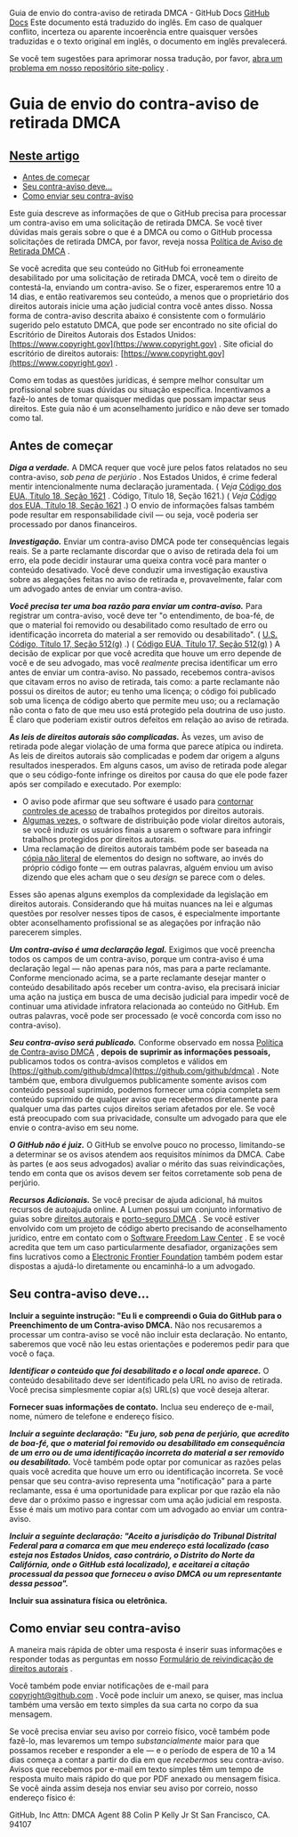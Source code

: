 Guia de envio do contra-aviso de retirada DMCA - GitHub Docs
[GitHub Docs](/pt)
Este documento está traduzido do inglês. Em caso de qualquer conflito, incerteza ou aparente incoerência entre quaisquer versões traduzidas e o texto original em inglês, o documento em inglês prevalecerá.

Se você tem sugestões para aprimorar nossa tradução, por favor,
[abra um problema em nosso repositório site-policy](https://github.com/github/site-policy/issues)
.

# Guia de envio do contra-aviso de retirada DMCA

## [Neste artigo](#in-this-article)
- [Antes de começar](#before-you-start)
- [Seu contra-aviso deve...](#your-counter-notice-must)
- [Como enviar seu contra-aviso](#how-to-submit-your-counter-notice)

Este guia descreve as informações de que o GitHub precisa para processar um contra-aviso em uma solicitação de retirada DMCA. Se você tiver dúvidas mais gerais sobre o que é a DMCA ou como o GitHub processa solicitações de retirada DMCA, por favor, reveja nossa
[Política de Aviso de Retirada DMCA](/pt/articles/dmca-takedown-policy)
.

Se você acredita que seu conteúdo no GitHub foi erroneamente desabilitado por uma solicitação de retirada DMCA, você tem o direito de contestá-la, enviando um contra-aviso. Se o fizer, esperaremos entre 10 a 14 dias, e então reativaremos seu conteúdo, a menos que o proprietário dos direitos autorais inicie uma ação judicial contra você antes disso. Nossa forma de contra-aviso descrita abaixo é consistente com o formulário sugerido pelo estatuto DMCA, que pode ser encontrado no site oficial do Escritório de Direitos Autorais dos Estados Unidos:
[https://www.copyright.gov](https://www.copyright.gov)
. Site oficial do escritório de direitos autorais:
[https://www.copyright.gov](https://www.copyright.gov)
.

Como em todas as questões jurídicas, é sempre melhor consultar um profissional sobre suas dúvidas ou situação específica. Incentivamos a fazê-lo antes de tomar quaisquer medidas que possam impactar seus direitos. Este guia não é um aconselhamento jurídico e não deve ser tomado como tal.

## Antes de começar

***Diga a verdade.***
A DMCA requer que você jure pelos fatos relatados no seu contra-aviso,
*sob pena de perjúrio*
. Nos Estados Unidos, é crime federal mentir intencionalmente numa declaração juramentada. (
*Veja*
[Código dos EUA, Título 18, Seção 1621](https://www.gpo.gov/fdsys/pkg/USCODE-2011-title18/html/USCODE-2011-title18-partI-chap79-sec1621.htm)
. Código, Título 18, Seção 1621.) (
*Veja*
[Código dos EUA, Título 18, Seção 1621](https://www.gpo.gov/fdsys/pkg/USCODE-2011-title18/html/USCODE-2011-title18-partI-chap79-sec1621.htm)
.) O envio de informações falsas também pode resultar em responsabilidade civil — ou seja, você poderia ser processado por danos financeiros.

***Investigação.***
Enviar um contra-aviso DMCA pode ter consequências legais reais. Se a parte reclamante discordar que o aviso de retirada dela foi um erro, ela pode decidir instaurar uma queixa contra você para manter o conteúdo desativado. Você deve conduzir uma investigação exaustiva sobre as alegações feitas no aviso de retirada e, provavelmente, falar com um advogado antes de enviar um contra-aviso.

***Você precisa ter uma boa razão para enviar um contra-aviso.***
Para registrar um contra-aviso, você deve ter "o entendimento, de boa-fé, de que o material foi removido ou desabilitado como resultado de erro ou identificação incorreta do material a ser removido ou desabilitado". (
[U.S. Código, Título 17, Seção 512(g)](https://www.copyright.gov/title17/92chap5.html#512)
.) (
[Código EUA, Título 17, Seção 512(g)](http://www.copyright.gov/title17/92chap5.html#512)
) A decisão de explicar por que você acredita que houve um erro depende de você e de seu advogado, mas você
*realmente*
precisa identificar um erro antes de enviar um contra-aviso. No passado, recebemos contra-avisos que citavam erros no aviso de retirada, tais como: a parte reclamante não possui os direitos de autor; eu tenho uma licença; o código foi publicado sob uma licença de código aberto que permite meu uso; ou a reclamação não conta o fato de que meu uso está protegido pela doutrina de uso justo. É claro que poderiam existir outros defeitos em relação ao aviso de retirada.

***As leis de direitos autorais são complicadas.***
Às vezes, um aviso de retirada pode alegar violação de uma forma que parece atípica ou indireta. As leis de direitos autorais são complicadas e podem dar origem a alguns resultados inesperados. Em alguns casos, um aviso de retirada pode alegar que o seu código-fonte infringe os direitos por causa do que ele pode fazer após ser compilado e executado. Por exemplo:

- O aviso pode afirmar que seu software é usado para
[contornar controles de acesso](https://www.copyright.gov/title17/92chap12.html)
de trabalhos protegidos por direitos autorais.
- [Algumas vezes,](https://www.copyright.gov/docs/mgm/)
o software de distribuição pode violar direitos autorais, se você induzir os usuários finais a usarem o software para infringir trabalhos protegidos por direitos autorais.
- Uma reclamação de direitos autorais também pode ser baseada na
[cópia não literal](https://en.wikipedia.org/wiki/Substantial_similarity)
de elementos do design no software, ao invés do próprio código fonte — em outras palavras, alguém enviou um aviso dizendo que eles acham que o seu
*design*
se parece com o deles.

Esses são apenas alguns exemplos da complexidade da legislação em direitos autorais. Considerando que há muitas nuances na lei e algumas questões por resolver nesses tipos de casos, é especialmente importante obter aconselhamento profissional se as alegações por infração não parecerem simples.

***Um contra-aviso é uma declaração legal.***
Exigimos que você preencha todos os campos de um contra-aviso, porque um contra-aviso é uma declaração legal — não apenas para nós, mas para a parte reclamante. Conforme mencionado acima, se a parte reclamante desejar manter o conteúdo desabilitado após receber um contra-aviso, ela precisará iniciar uma ação na justiça em busca de uma decisão judicial para impedir você de continuar uma atividade infratora relacionada ao conteúdo no GitHub. Em outras palavras, você pode ser processado (e você concorda com isso no contra-aviso).

***Seu contra-aviso será publicado.***
Conforme observado em nossa
[Política de Contra-aviso DMCA](/pt/articles/dmca-takedown-policy#d-transparency)
,
**depois de suprimir as informações pessoais,**
publicamos todos os contra-avisos completos e válidos em
[https://github.com/github/dmca](https://github.com/github/dmca)
. Note também que, embora divulguemos publicamente somente avisos com conteúdo pessoal suprimido, podemos fornecer uma cópia completa sem conteúdo suprimido de qualquer aviso que recebermos diretamente para qualquer uma das partes cujos direitos seriam afetados por ele. Se você está preocupado com sua privacidade, consulte um advogado para que ele envie o contra-aviso em seu nome.

***O GitHub não é juiz.***
O GitHub se envolve pouco no processo, limitando-se a determinar se os avisos atendem aos requisitos mínimos da DMCA. Cabe às partes (e aos seus advogados) avaliar o mérito das suas reivindicações, tendo em conta que os avisos devem ser feitos corretamente sob pena de perjúrio.

***Recursos Adicionais.***
Se você precisar de ajuda adicional, há muitos recursos de autoajuda online. A Lumen possui um conjunto informativo de guias sobre
[direitos autorais](https://www.lumendatabase.org/topics/5)
e
[porto-seguro DMCA](https://www.lumendatabase.org/topics/14)
. Se você estiver envolvido com um projeto de código aberto precisando de aconselhamento jurídico, entre em contato com o
[Software Freedom Law Center](https://www.softwarefreedom.org/about/contact/)
. E se você acredita que tem um caso particularmente desafiador, organizações sem fins lucrativos como a
[Electronic Frontier Foundation](https://www.eff.org/pages/legal-assistance)
também podem estar dispostas a ajudá-lo diretamente ou encaminhá-lo a um advogado.

## Seu contra-aviso deve...

**Incluir a seguinte instrução: "Eu li e compreendi o Guia do GitHub para o Preenchimento de um Contra-aviso DMCA.**
Não nos recusaremos a processar um contra-aviso se você não incluir esta declaração. No entanto, saberemos que você não leu estas orientações e poderemos pedir para que você o faça.

***Identificar o conteúdo que foi desabilitado e o local onde aparece.***
O conteúdo desabilitado deve ser identificado pela URL no aviso de retirada. Você precisa simplesmente copiar a(s) URL(s) que você deseja alterar.

**Fornecer suas informações de contato.**
Inclua seu endereço de e-mail, nome, número de telefone e endereço físico.

***Incluir a seguinte declaração: "Eu juro, sob pena de perjúrio, que acredito de boa-fé, que o material foi removido ou desabilitado em consequência de um erro ou de uma identificação incorreta do material a ser removido ou desabilitado.***
Você também pode optar por comunicar as razões pelas quais você acredita que houve um erro ou identificação incorreta. Se você pensar que seu contra-aviso representa uma "notificação" para a parte reclamante, essa é uma oportunidade para explicar por que razão ela não deve dar o próximo passo e ingressar com uma ação judicial em resposta. Esse é mais um motivo para contar com um advogado ao enviar um contra-aviso.

***Incluir a seguinte declaração: "Aceito a jurisdição do Tribunal Distrital Federal para a comarca em que meu endereço está localizado (caso esteja nos Estados Unidos, caso contrário, o Distrito do Norte da Califórnia, onde o GitHub está localizado), e aceitarei a citação processual da pessoa que forneceu o aviso DMCA ou um representante dessa pessoa".***

**Incluir sua assinatura física ou eletrônica.**

## Como enviar seu contra-aviso

A maneira mais rápida de obter uma resposta é inserir suas informações e responder todas as perguntas em nosso
[Formulário de reivindicação de direitos autorais](https://github.com/contact/dmca)
.

Você também pode enviar notificações de e-mail para
[copyright@github.com](mailto:copyright@github.com)
. Você pode incluir um anexo, se quiser, mas inclua também uma versão em texto simples da sua carta no corpo da sua mensagem.

Se você precisa enviar seu aviso por correio físico, você também pode fazê-lo, mas levaremos um tempo
*substancialmente*
maior para que possamos receber e responder a ele — e o período de espera de 10 a 14 dias começa a contar a partir do dia em que
*recebermos*
seu contra-aviso. Avisos que recebemos por e-mail em texto simples têm um tempo de resposta muito mais rápido do que por PDF anexado ou mensagem física. Se você ainda assim deseja nos enviar seu aviso por correio, nosso endereço físico é:

GitHub, Inc Attn: DMCA Agent
88 Colin P Kelly Jr St San Francisco, CA. 94107
